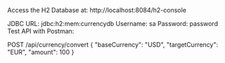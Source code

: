 Access the H2 Database at:
http://localhost:8084/h2-console

JDBC URL: jdbc:h2:mem:currencydb
Username: sa
Password: password
Test API with Postman:

POST /api/currency/convert
{
"baseCurrency": "USD",
"targetCurrency": "EUR",
"amount": 100
}




